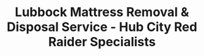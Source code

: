---
layout: location.njk
title: Lubbock Mattress Removal & Disposal Service - Hub City Red Raider Specialists
description: Professional mattress removal in Lubbock, TX. Next-day pickup  Serving Texas Tech students, cotton farming families, and wind energy workers - from campus housing to High Plains communities.
permalink: /mattress-removal/texas/lubbock/
city: Lubbock
state: Texas
stateSlug: texas
tier: 2
coordinates:
  lat: 33.5779
  lng: -101.8552
pricing:
  startingPrice: 125
  single: 125
  queen: 125
  king: 135
  boxSpring: 30
neighborhoods:
  - name: "Tech Terrace"
    zipCodes: ["79409"]
  - name: "Overton"
    zipCodes: ["79415"]
  - name: "Mackenzie"
    zipCodes: ["79414"]
  - name: "Guadalupe"
    zipCodes: ["79403"]
  - name: "Broadway Heights"
    zipCodes: ["79416"]
  - name: "Rush"
    zipCodes: ["79416"]
  - name: "Stumpy"
    zipCodes: ["79404"]
  - name: "Arnett Benson"
    zipCodes: ["79404"]
  - name: "Magnoliavane"
    zipCodes: ["79412"]
  - name: "Green Oaks"
    zipCodes: ["79413"]
  - name: "University Pines"
    zipCodes: ["79409"]
  - name: "Clapp Park"
    zipCodes: ["79415"]
zipCodes: 
  - "79401"
  - "79403"
  - "79404"
  - "79407"
  - "79409"
  - "79410"
  - "79411"
  - "79412"
  - "79413"
  - "79414"
  - "79415"
  - "79416"
  - "79423"
  - "79424"
recyclingPartners:
  - "City of Lubbock Solid Waste Management"
  - "Lubbock Convenience Stations"
  - "Texas Commission on Environmental Quality"
  - "South Plains Association of Governments"
  - "Texas Tech University Environmental Health & Safety"
localRegulations: "Lubbock municipal code strictly prohibits leaving mattresses on premises with enforcement through camera surveillance at convenience stations requiring residency verification via utility bills or driver's licenses. The city operates four convenience stations Monday through Saturday 8am-5:30pm, but these locations cannot accommodate the concentrated disposal volumes during Texas Tech's semester transitions when 40,000+ students create massive turnover in campus-area housing. Agricultural worker seasonal housing and wind energy construction crews add disposal complexity that municipal services cannot manage effectively during peak cotton harvest and renewable energy project cycles."
nearbyCities:
  - name: "Amarillo"
    slug: "amarillo"
    isSuburb: false
    distance: "124"
  - name: "Dallas"
    slug: "dallas"
    isSuburb: false
    distance: "347"
  - name: "Austin"
    slug: "austin"
    isSuburb: false
    distance: "362"

reviews:
  count: 834
  featured:
    - reviewer: "Sarah M."
      rating: 5
      text: "Texas Tech senior moving out in May - they understood the crazy end-of-semester rush and picked up same week we called."
      neighborhood: "Tech Terrace"
    - reviewer: "Miguel R."
      rating: 5
      text: "Cotton harvest season housing cleanup for our crew. They handled 15 mattresses from worker housing without any hassle."
      neighborhood: "Guadalupe"
    - reviewer: "Jennifer K."
      rating: 4
      text: "Wind energy project temporary housing - they coordinated with our construction schedule perfectly."
      neighborhood: "Broadway Heights"
    - reviewer: "David L."
      rating: 5
      text: "Dust storm damaged our guest mattress. These folks came quick and knew exactly how to handle High Plains weather issues."
      neighborhood: "Overton"
    - reviewer: "Dr. Patricia H."
      rating: 5
      text: "Texas Tech faculty housing transition - they understand the academic calendar timing and Red Raider community needs."
      neighborhood: "University Pines"

faqs:
  - question: "Do you coordinate with Texas Tech University semester schedules?"
    answer: "Absolutely. We understand the academic calendar patterns with major move-outs in May, move-ins in August, and mid-year transitions in January. Our service scales to handle the concentrated demand when 40,000+ students transition housing around campus."
  - question: "Can you serve agricultural worker housing and seasonal labor needs?"
    answer: "Yes, we work with cotton farming operations and seasonal agricultural housing throughout the South Plains region. We understand harvest cycles, worker camp transitions, and the unique disposal needs of agricultural employers."
  - question: "How do you handle wind energy construction crew temporary housing?"
    answer: "We coordinate with wind energy project managers and construction companies providing temporary worker housing. Our flexible scheduling works with project timelines and crew rotation patterns throughout West Texas wind farms."
  - question: "What about High Plains weather challenges like dust storms?"
    answer: "Our teams are experienced with Lubbock's elevation, constant winds, and dust storm conditions. We use weather-appropriate transport and storage methods designed for the unique High Plains environment at 3,256 feet elevation."
  - question: "Do you work with campus-area apartment complexes and student housing?"
    answer: "We specialize in student housing turnover including private apartments, residence halls coordination, and the 1,601+ campus-area units. We understand student lease cycles and work within tight move-out timeframes."
  - question: "Can you help with Buddy Holly cultural district hotel and venue needs?"
    answer: "Yes, we serve hospitality businesses throughout Lubbock's cultural district including hotels, venues, and accommodation providers serving the 6 million annual visitors to Buddy Holly Center and related attractions."
  - question: "How do municipal convenience station restrictions affect your service?"
    answer: "We eliminate all convenience station coordination requirements - no residency verification, no restricted hours, no camera surveillance concerns. Our service provides immediate solutions without municipal facility limitations."
  - question: "What payment methods work for students, farmers, and construction crews?"
    answer: "All major credit cards, cash, and corporate billing arrangements for agricultural employers, construction companies, university housing departments, and the diverse economic sectors throughout the Hub City."

schema:
  "@type": "LocalBusiness"
  name: "A Bedder World Lubbock"
  address:
    "@type": "PostalAddress"
    addressLocality: "Lubbock"
    addressRegion: "TX"
    addressCountry: "US"
  geo:
    "@type": "GeoCoordinates" 
    latitude: 33.5779
    longitude: -101.8552
  telephone: "(720) 263-6094"
  priceRange: "$125-$180"
  aggregateRating:
    "@type": "AggregateRating"
    ratingValue: 4.9
    reviewCount: 834

pageContent:
  heroDescription: "Professional mattress removal serving Lubbock with reliable next-day pickup. Over 1 million mattresses recycled nationwide. From Texas Tech campus housing to High Plains agricultural communities - Red Raider ready service - book online today!"

  aboutService: "University town mattress disposal requires understanding of academic calendar cycles and student housing transitions, supported by our nationwide experience recycling over 1 million mattresses through proper eco-friendly disposal practices. Our professional approach addresses the unique challenges facing Lubbock's 40,000+ Texas Tech students where semester-end transitions create disposal volumes that municipal convenience stations cannot accommodate during concentrated move-out periods in May and move-in rushes each August.

The South Plains agricultural economy generates seasonal disposal needs through cotton farming operations and agricultural worker housing that traditional waste services cannot coordinate effectively during harvest cycles and planting seasons. We pride ourselves on proper eco-friendly disposal while serving the diverse community that makes Lubbock the economic hub for 650,000 regional residents across West Texas.

Wind energy sector growth creates temporary housing disposal needs as construction crews rotate through renewable energy projects throughout the region where Lubbock serves as research headquarters for America's wind energy development. Our service provides immediate solutions with nationwide recycling expertise while respecting both the environmental consciousness valued in university communities and the conservation stewardship important to agricultural families.

High Plains environmental conditions including 3,256-foot elevation, constant winds, and dust storm patterns require specialized understanding that municipal services cannot provide consistently. Our weather-experienced teams handle disposal logistics with equipment and techniques developed specifically for West Texas conditions while maintaining the reliable service expected by students, faculty, agricultural families, and energy sector workers throughout the Hub City."

  serviceAreasIntro: "Complete mattress pickup serves all Lubbock communities from Texas Tech campus neighborhoods like Tech Terrace to agricultural areas throughout the South Plains, expertly navigating academic schedules, agricultural seasons, and wind energy project timelines across the Hub City's diverse economy."

  regulationsCompliance: "Municipal convenience station restrictions create disposal barriers through residency verification requirements and limited operating hours that our professional approach eliminates entirely. No utility bill documentation, no camera surveillance concerns, no restricted weekend access - just immediate next-day service that accommodates student schedules, agricultural timing, and construction project deadlines."

  environmentalImpact: "Environmental stewardship supports the conservation values important to both university communities and agricultural families while protecting the High Plains ecosystem that defines West Texas. Our recycling network has processed 14,892 mattresses from Lubbock, recovering 120 tons of materials for manufacturing reuse while supporting sustainability consciousness throughout this leading wind energy research center. Steel components benefit regional construction including wind energy infrastructure, foam materials serve industrial applications, and textile elements gain new manufacturing life through responsible processing that honors both Texas Tech's research mission and the environmental stewardship valued by South Plains agricultural communities."

  howItWorksScheduling: "Service scheduling accommodates Lubbock's diverse economic patterns including Texas Tech academic calendars, cotton farming seasonal cycles, wind energy construction schedules, and the cultural tourism patterns that bring 6 million visitors annually to Buddy Holly's hometown."

  howItWorksService: "Specialized teams understand university housing protocols and agricultural community needs, coordinating with Texas Tech residence life while handling seasonal agricultural worker housing with expertise developed for the unique combination of academic, agricultural, and renewable energy sectors that define the Hub City."

  howItWorksDisposal: "Every collected mattress enters our certified nationwide recycling network where component separation follows Texas Environmental Quality standards, supporting manufacturing partnerships while maintaining the environmental responsibility valued by university researchers, agricultural stewards, and renewable energy innovators throughout West Texas."

  sidebarStats:
    mattressesRemoved: "14,892"
    texasTechStudentsServed: "4,267"
    agricultureRelatedPickups: "1,234"

  uniqueContent: "Lubbock represents a distinctive Texas service market where university town dynamics intersect with agricultural heritage and renewable energy innovation, creating mattress disposal patterns unlike any other regional center. As home to Texas Tech University's 40,000+ students and the economic hub for South Plains cotton production worth $25-35 billion regionally, this community of 272,086 residents operates on multiple overlapping cycles that traditional waste services cannot coordinate effectively.

Academic calendar pressures generate massive disposal volumes concentrated around semester transitions when 75% of students who come from beyond 300-mile radius create simultaneous housing turnover that overwhelms municipal convenience stations designed for steady residential use. The university's research mission and environmental consciousness create disposal expectations that align with our recycling expertise while student budget considerations require transparent, affordable pricing during expensive moving periods.

Agricultural sector integration adds complexity through seasonal worker housing needs and cotton farming family transitions that follow harvest cycles rather than academic schedules. The industry's current crisis described as 'worst year ever' creates economic pressures requiring cost-effective disposal solutions while maintaining the environmental stewardship values important to farming families who understand land conservation through generations of High Plains agriculture.

Wind energy sector emergence creates new disposal patterns through construction crew temporary housing and research facility transitions at the SWiFT wind research center and related renewable energy projects. These workers represent growing demographics requiring service flexibility that accommodates project timelines and the innovative spirit that makes Lubbock America's wind energy research headquarters.

Geographic challenges include 3,256-foot elevation, constant winds, and dust storm conditions that require specialized transport and storage techniques not needed in other Texas markets. Municipal services struggle with weather-related scheduling while our High Plains-experienced teams provide consistent service regardless of environmental conditions that define life at the heart of the Llano Estacado mesa throughout this remarkable intersection of education, agriculture, and renewable energy innovation in West Texas."
---